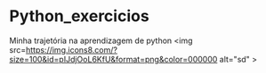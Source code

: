 # Python_exercicios
Minha trajetória na aprendizagem de python <img src=https://img.icons8.com/?size=100&id=pIJdjOoL6KfU&format=png&color=000000 alt="sd" >
